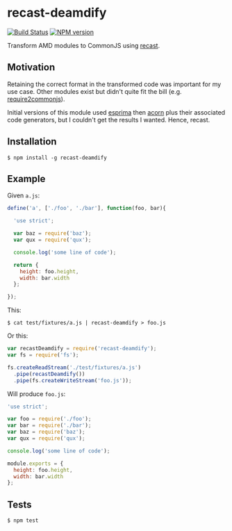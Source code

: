 # recast-deamdify

[![Build Status](https://travis-ci.org/tanem/recast-deamdify.png?branch=master)](https://travis-ci.org/tanem/recast-deamdify)
[![NPM version](https://badge.fury.io/js/recast-deamdify.svg)](http://badge.fury.io/js/recast-deamdify)

Transform AMD modules to CommonJS using [recast](https://github.com/benjamn/recast).

## Motivation

Retaining the correct format in the transformed code was important for my use case. Other modules exist but didn't quite fit the bill (e.g. [require2commonjs](https://github.com/villadora/require2commonjs)).

Initial versions of this module used [esprima](https://github.com/jquery/esprima) then [acorn](https://github.com/marijnh/acorn) plus their associated code generators, but I couldn't get the results I wanted. Hence, recast.

## Installation

```
$ npm install -g recast-deamdify
```

## Example

Given `a.js`:

```js
define('a', ['./foo', './bar'], function(foo, bar){

  'use strict';

  var baz = require('baz');
  var qux = require('qux');

  console.log('some line of code');

  return {
    height: foo.height,
    width: bar.width
  };

});
```

This:

```
$ cat test/fixtures/a.js | recast-deamdify > foo.js
```

Or this:

```js
var recastDeamdify = require('recast-deamdify');
var fs = require('fs');

fs.createReadStream('./test/fixtures/a.js')
  .pipe(recastDeamdify())
  .pipe(fs.createWriteStream('foo.js'));
```

Will produce `foo.js`:

```js
'use strict';

var foo = require('./foo');
var bar = require('./bar');
var baz = require('baz');
var qux = require('qux');

console.log('some line of code');

module.exports = {
  height: foo.height,
  width: bar.width
};
```

## Tests

```
$ npm test
```
